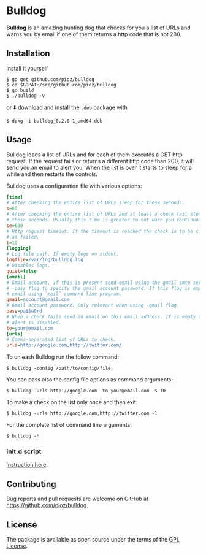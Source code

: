 # Bulldog

__Bulldog__ is an amazing hunting dog that checks for you a list of URLs and
warns you by email if one of them returns a http code that is not 200.

## Installation

Install it yourself

    $ go get github.com/pioz/bulldog
    $ cd $GOPATH/src/github.com/pioz/bulldog
    $ go build
    $ ./bulldog -v

or
[⬇️ download](https://github.com/pioz/bulldog/blob/master/deb/bulldog_0.2.0-1_amd64.deb?raw=true)
and install the `.deb` package with

    $ dpkg -i bulldog_0.2.0-1_amd64.deb

## Usage

Bulldog loads a list of URLs and for each of them executes a GET http request.
If the request fails or returns a different http code than 200, it will send you
an email to alert you. When the list is over it starts to sleep for a while and
then restarts the controls.

Bulldog uses a configuration file with various options:

```ini
[time]
# After checking the entire list of URLs sleep for these seconds.
s=60
# After checking the entire list of URLs and at least a check fail sleep for
# these seconds. Usually this time is greater to not warn you continuously.
se=600
# Http request timeout. If the timeout is reached the check is to be considered
# as failed.
t=10
[logging]
# Log file path. If empty logs on stdout.
logfile=/var/log/bulldog.log
# Disables logs.
quiet=false
[email]
# Gmail account. If this is present send email using the gmail smtp server. Use
# -pass flag to specify the gmail account password. If this flag is empty send
# email using `mail` command line program.
gmail=account@gmail.com
# Gmail account password. Only relevant when using -gmail flag.
pass=pa$$w0rd
# When a check fails send an email on this email address. If is empty the email
# alert is disabled.
to=your@email.com
[urls]
# Comma-separated list of URLs to check.
urls=http://google.com,http://twitter.com/
```

To unleash Bulldog run the follow command:

    $ bulldog -config /path/to/config/file

You can pass also the config file options as command arguments:

    $ bulldog -urls http://google.com -to your@email.com -s 10

To make a check on the list only once and then exit:

    $ bulldog -urls http://google.com,http://twitter.com -1

For the complete list of command line arguments:

    $ bulldog -h

### init.d script

[Instruction here](https://github.com/pioz/bulldog/wiki/init.d-script-for-Debian).

## Contributing

Bug reports and pull requests are welcome on GitHub at https://github.com/pioz/bulldog.

## License

The package is available as open source under the terms of the [GPL License](https://github.com/pioz/bulldog/blob/master/LICENSE).